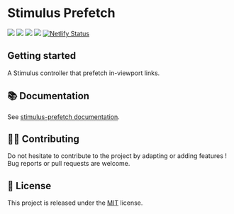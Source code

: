 # Stimulus Prefetch

[![](https://img.shields.io/npm/dt/stimulus-prefetch.svg)](https://www.npmjs.com/package/stimulus-prefetch)
[![](https://img.shields.io/npm/v/stimulus-prefetch.svg)](https://www.npmjs.com/package/stimulus-prefetch)
[![](https://github.com/stimulus-components/stimulus-prefetch/workflows/Lint/badge.svg)](https://github.com/stimulus-components/stimulus-prefetch)
[![](https://img.shields.io/github/license/stimulus-components/stimulus-prefetch.svg)](https://github.com/stimulus-components/stimulus-prefetch)
[![Netlify Status](https://api.netlify.com/api/v1/badges/d3b878bb-b10c-47d2-a21b-e0a510120a4c/deploy-status)](https://stimulus-prefetch.netlify.com)

## Getting started

A Stimulus controller that prefetch in-viewport links.

## 📚 Documentation

See [stimulus-prefetch documentation](https://stimulus-components.netlify.app/docs/components/stimulus-prefetch/).

## 👷‍♂️ Contributing

Do not hesitate to contribute to the project by adapting or adding features ! Bug reports or pull requests are welcome.

## 📝 License

This project is released under the [MIT](http://opensource.org/licenses/MIT) license.
